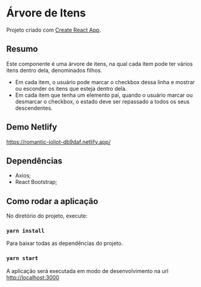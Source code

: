 # Árvore de Itens

Projeto criado com [Create React App](https://github.com/facebook/create-react-app).

## Resumo

Este componente é uma árvore de itens, na qual cada item pode ter vários itens dentro dela, denominados filhos.

* Em cada item, o usuário pode marcar o checkbox dessa linha e mostrar ou esconder os itens que esteja dentro dela.
* Em cada item que tenha um elemento pai, quando o usuário marcar ou desmarcar o checkbox, o estado deve ser repassado a todos os seus descendentes.

## Demo Netlify
https://romantic-joliot-db9daf.netlify.app/

## Dependências

- Axios;
- React Bootstrap;

## Como rodar a aplicação

No diretório do projeto, execute:

### `yarn install`

Para baixar todas as dependências do projeto.

### `yarn start`

A aplicação será executada em modo de desenvolvimento na url [http://localhost:3000](http://localhost:3000)

